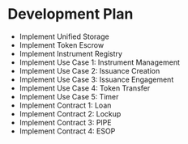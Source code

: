 # Development Plan

* Implement Unified Storage
* Implement Token Escrow
* Implement Instrument Registry
* Implement Use Case 1: Instrument Management
* Implement Use Case 2: Issuance Creation
* Implement Use Case 3: Issuance Engagement
* Implement Use Case 4: Token Transfer
* Implement Use Case 5: Timer
* Implement Contract 1: Loan
* Implement Contract 2: Lockup
* Implement Contract 3: PIPE
* Implement Contract 4: ESOP

